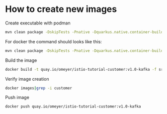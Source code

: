# How to create new images

Create executable with podman

``` bash
mvn clean package -DskipTests -Pnative -Dquarkus.native.container-build=true -Dquarkus.native.container-runtime=podman
```

For docker the command should looks like this:

``` bash
mvn clean package -DskipTests -Pnative -Dquarkus.native.container-build=true -Dquarkus.native.container-runtime=docker
```

Build the image

``` bash
docker build -t quay.io/omeyer/istio-tutorial-customer:v1.0-kafka -f src/main/docker/Dockerfile.native .
```

Verify image creation

``` bash
docker images|grep -i customer
```

Push image
``` bash
docker push quay.io/omeyer/istio-tutorial-customer:v1.0-kafka
```
